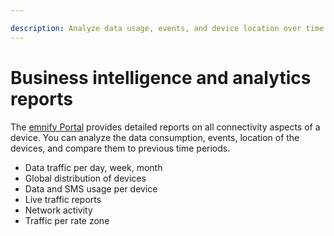 ```yaml
---

description: Analyze data usage, events, and device location over time
---
```

# Business intelligence and analytics reports

The [emnify Portal](https://portal.emnify.com) provides detailed reports on all connectivity aspects of a device.
You can analyze the data consumption, events, location of the devices, and compare them to previous time periods.

- Data traffic per day, week, month
- Global distribution of devices
- Data and SMS usage per device
- Live traffic reports
- Network activity
- Traffic per rate zone